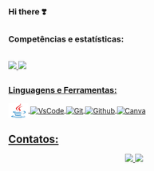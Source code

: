 ### Hi there ❣️

<!--
- 🔭 I’m currently working on dressmaking
- 🌱 I’m currently learning ...
- 👯 I’m looking to collaborate on ...
- 🤔 I’m looking for help with ...
- ⚡ Fun fact:♍️ 
-->
##
  ### Competências e estatísticas:
  <a href="https://github.com/leticialob"><br>
  <img height="150em" src="https://github-readme-stats.vercel.app/api?username=leticialob&show_icons=true&theme=midnight-purple&include_all_commits=true&count_private=true"/>
  <img height="150em" src="https://github-readme-stats.vercel.app/api/top-langs/?username=leticialob&layout=compact&langs_count=7&theme=midnight-purple"/>
</div>
    
##
  ### Linguagens e Ferramentas:

  <img align="center" alt="Java" height="30" width="40" src="https://raw.githubusercontent.com/devicons/devicon/master/icons/java/java-original.svg" />
  <img align="center" alt="VsCode" height="30" width="40" src="https://cdn.jsdelivr.net/gh/devicons/devicon/icons/vscode/vscode-original.svg">
  <img align="center" alt="Git" height="30" width="40" src="https://cdn.jsdelivr.net/gh/devicons/devicon/icons/git/git-original.svg">
  <img align="center" alt="Github" height="30" width="40" src="https://cdn.jsdelivr.net/gh/devicons/devicon/icons/github/github-original.svg">
  <img align="center" alt="Canva" height="30" width="40" src="https://cdn.jsdelivr.net/gh/devicons/devicon/icons/canva/canva-original.svg" />
</div>
  
## Contatos:
<div align="center"> 
  <a href = "mailto:leticia_gt.17@hotmail.com"><img src="https://img.shields.io/badge/Microsoft_Outlook-0078D4?style=for-the-badge&logo=microsoft-outlook&logoColor=white"" target="_blank"</a>
  <a href="linkedin.com/in/leticia-lima-carvalho-80ba8b1b7" target="_blank"><img src="https://img.shields.io/badge/-LinkedIn-%230077B5?style=for-the-badge&logo=linkedin&logoColor=white" target="_blank"></a> 
</div>
